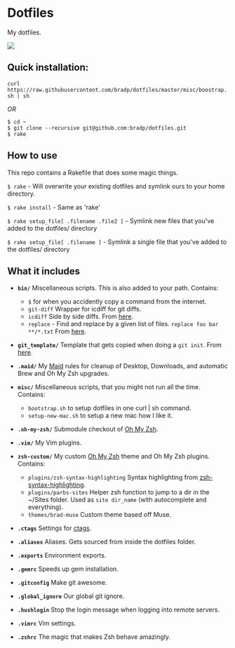 # Dotfiles

My dotfiles.

![](http://gifsb.in/codes/floppy-discs.gif)

## Quick installation:

```curl https://raw.githubusercontent.com/bradp/dotfiles/master/misc/boostrap.sh | sh```

*OR*

```
$ cd ~
$ git clone --recursive git@github.com:bradp/dotfiles.git
$ rake
```

## How to use

This repo contains a Rakefile that does some magic things.

``` $ rake ``` - Will overwrite your existing dotfiles and symlink ours to your home directory.

``` $ rake install ``` - Same as 'rake'

``` $ rake setup_file[ .filename .file2 ] ``` - Symlink new files that you've added to the dotfiles/ directory

``` $ rake setup_file[ .filename ] ``` - Symlink a single file that you've added to the dotfiles/ directory


## What it includes

* **`bin/`**
 	Miscellaneous scripts. This is also added to your path.
 	Contains:
 	* `$` for when you accidently copy a command from the internet.
 	* `git-diff` Wrapper for icdiff for git diffs.
 	* `icdiff` Side by side diffs. From [here](http://www.jefftk.com/icdiff).
 	* `replace` - Find and replace by a given list of files. `replace foo bar **/*.txt` From [here](https://github.com/thoughtbot/dotfiles/blob/master/bin/replace).
* **`git_template/`**
 	Template that gets copied when doing a `git init`. From [here](http://tbaggery.com/2011/08/08/effortless-ctags-with-git.html).
* **`.maid/`**
 	My [Maid](https://github.com/benjaminoakes/maid) rules for cleanup of Desktop, Downloads, and automatic Brew and Oh My Zsh upgrades.

* **`misc/`**
 	Miscellaneous scripts, that you might not run all the time.
 	Contains:
 	* `bootstrap.sh` to setup dotfiles in one curl | sh command.
 	* `setup-new-mac.sh` to setup a new mac how I like it.
* **`.oh-my-zsh/`**
	Submodule checkout of [Oh My Zsh](https://github.com/robbyrussell/oh-my-zsh).
* **`.vim/`**
 	My Vim plugins.

* **`zsh-custom/`**
 	My custom [Oh My Zsh](https://github.com/robbyrussell/oh-my-zsh) theme and Oh My Zsh plugins.
 	Contains:
 	* `plugins/zsh-syntax-highlighting` Syntax highlighting from [zsh-syntax-highlighting](https://github.com/zsh-users/zsh-syntax-highlighting).
 	* `plugins/parbs-sites` Helper zsh function to jump to a dir in the ~/Sites folder. Used as `site dir_name` (with autocomplete and everything).
 	* `themes/brad-muse` Custom theme based off Muse.

* **`.ctags`**
 	Settings for [ctags](http://ctags.sourceforge.net/).

* **`.aliases`**
 	Aliases. Gets sourced from inside the dotfiles folder.
* **`.exports`**
	Environment exports.
* **`.gemrc`**
 	Speeds up gem installation.
* **`.gitconfig`**
 	Make git awesome.
* **`.global_ignore`**
 	Our global git ignore.
* **`.hushlogin`**
 	Stop the login message when logging into remote servers.
* **`.vimrc`**
 	Vim settings.
* **`.zshrc`**
 	The magic that makes Zsh behave amazingly.

